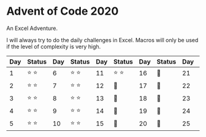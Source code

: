 # **Advent of Code 2020**

An Excel Adventure.

I will always try to do the daily challenges in Excel. Macros will only be used if the level of complexity is very high.



| Day  | Status | Day  | Status | Day  | Status | Day  | Status | Day  | Status |
| ---- | ------ | ---- | ------ | ---- | ------ | ---- | ------ | ---- | ------ |
| 1 | :star: :star: | 6 | :star: :star: | 11 | :star: :star: | 16 | :calendar: | 21 | :calendar: |
| 2 | :star: :star: | 7 | :star: :star: | 12 | :calendar: | 17 | :calendar: | 22 | :calendar: |
| 3 | :star: :star: | 8 | :star: :star: | 13 | :calendar: | 18 | :calendar: | 23 | :calendar: |
| 4 | :star: :star: | 9 | :star: :star: | 14 | :calendar: | 19 | :calendar: | 24 | :calendar: |
| 5 | :star: :star: | 10 | :star: :star: | 15 | :calendar: | 20 | :calendar: | 25 | :calendar: |
